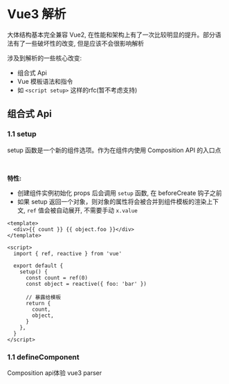 # Vue3 解析
大体结构基本完全兼容 Vue2, 在性能和架构上有了一次比较明显的提升。部分语法有了一些破坏性的改变, 但是应该不会很影响解析
<br>

涉及到解析的一些核心改变:
- 组合式 Api
- Vue 模板语法和指令
- 如 `<script setup>` 这样的rfc(暂不考虑支持)

## 组合式 Api

### 1.1 setup
setup 函数是一个新的组件选项。作为在组件内使用 Composition API 的入口点

<br>

**特性:**
- 创建组件实例初始化 props 后会调用 `setup` 函数, 在 beforeCreate 钩子之前
- 如果 setup 返回一个对象，则对象的属性将会被合并到组件模板的渲染上下文, `ref` 值会被自动展开, 不需要手动 `x.value`

<!-- &nbsp; -->




``` vue
<template>
  <div>{{ count }} {{ object.foo }}</div>
</template>

<script>
  import { ref, reactive } from 'vue'

  export default {
    setup() {
      const count = ref(0)
      const object = reactive({ foo: 'bar' })

      // 暴露给模板
      return {
        count,
        object,
      }
    },
  }
</script>
```

### 1.1 defineComponent
Composition api体验
vue3 parser

<br>




<br>
<br>